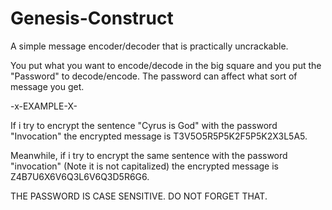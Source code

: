# Genesis-Construct
A simple message encoder/decoder that is practically uncrackable. 

You put what you want to encode/decode in the big square and you put the "Password" to decode/encode. The password can affect what sort of message you get. 

-x-EXAMPLE-X-

If i try to encrypt the sentence "Cyrus is God" with the password "Invocation" the encrypted message is T3V5O5R5P5K2F5P5K2X3L5A5. 

Meanwhile, if i try to encrypt the same sentence with the password "invocation" (Note it is not capitalized) the encrypted message is Z4B7U6X6V6Q3L6V6Q3D5R6G6. 

THE PASSWORD IS CASE SENSITIVE. DO NOT FORGET THAT. 
